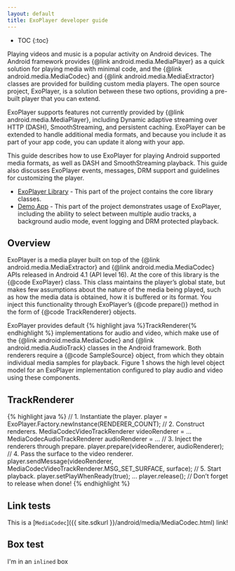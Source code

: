 ```yaml
---
layout: default
title: ExoPlayer developer guide
---
```


* TOC
{:toc}

Playing videos and music is a popular activity on Android devices. The Android framework
provides {@link android.media.MediaPlayer} as a quick solution for playing media with minimal
code, and the {@link android.media.MediaCodec} and {@link android.media.MediaExtractor} classes
are provided for building custom media players. The open source project, ExoPlayer, is a
solution between these two options, providing a pre-built player that you can extend.

ExoPlayer supports features not currently provided by
{@link android.media.MediaPlayer}, including Dynamic adaptive streaming
over HTTP (DASH), SmoothStreaming, and persistent caching. ExoPlayer can be extended
to handle additional media formats, and because you include it as part of your app code,
you can update it along with your app.

This guide describes how to use ExoPlayer for playing Android supported media formats, as well as
DASH and SmoothStreaming playback. This guide also discusses ExoPlayer events, messages, DRM
support and guidelines for customizing the player.

* [ExoPlayer Library](https://github.com/google/ExoPlayer/tree/master/library) - This part of the
  project contains the core library classes.
* [Demo App](https://github.com/google/ExoPlayer/tree/master/demo) - This part of the project
  demonstrates usage of ExoPlayer, including the ability to select between multiple audio tracks,
  a background audio mode, event logging and DRM protected playback.

## Overview ##

ExoPlayer is a media player built on top of the {@link android.media.MediaExtractor} and
{@link android.media.MediaCodec} APIs released in Android 4.1 (API level 16). At the core of this
library is the {@code ExoPlayer} class. This class maintains the player’s global state, but makes few
assumptions about the nature of the media being played, such as how the media data is obtained,
how it is buffered or its format. You inject this functionality through ExoPlayer’s {@code
prepare()} method in the form of {@code TrackRenderer} objects.

ExoPlayer provides default {% highlight java %}TrackRenderer{% endhighlight %} implementations for audio and
video, which make use of the {@link android.media.MediaCodec} and {@link android.media.AudioTrack}
classes in the Android framework. Both renderers require a {@code SampleSource} object, from which
they obtain individual media samples for playback. Figure 1 shows the high level object model for
an ExoPlayer implementation configured to play audio and video using these components.

## TrackRenderer ##

{% highlight java %}
// 1. Instantiate the player.
player = ExoPlayer.Factory.newInstance(RENDERER_COUNT);
// 2. Construct renderers.
MediaCodecVideoTrackRenderer videoRenderer = …
MediaCodecAudioTrackRenderer audioRenderer = ...
// 3. Inject the renderers through prepare.
player.prepare(videoRenderer, audioRenderer);
// 4. Pass the surface to the video renderer.
player.sendMessage(videoRenderer, MediaCodecVideoTrackRenderer.MSG_SET_SURFACE,
        surface);
// 5. Start playback.
player.setPlayWhenReady(true);
...
player.release(); // Don’t forget to release when done!
{% endhighlight %}

## Link tests ##

This is a [`MediaCodec`]({{ site.sdkurl }}/android/media/MediaCodec.html) link!

## Box test ##

I'm in an `inlined` box